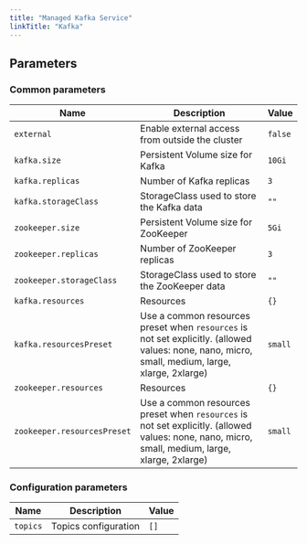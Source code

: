 ```yaml
---
title: "Managed Kafka Service"
linkTitle: "Kafka"
---
```



## Parameters

### Common parameters

| Name                        | Description                                                                                                                                      | Value   |
| --------------------------- | ------------------------------------------------------------------------------------------------------------------------------------------------ | ------- |
| `external`                  | Enable external access from outside the cluster                                                                                                  | `false` |
| `kafka.size`                | Persistent Volume size for Kafka                                                                                                                 | `10Gi`  |
| `kafka.replicas`            | Number of Kafka replicas                                                                                                                         | `3`     |
| `kafka.storageClass`        | StorageClass used to store the Kafka data                                                                                                        | `""`    |
| `zookeeper.size`            | Persistent Volume size for ZooKeeper                                                                                                             | `5Gi`   |
| `zookeeper.replicas`        | Number of ZooKeeper replicas                                                                                                                     | `3`     |
| `zookeeper.storageClass`    | StorageClass used to store the ZooKeeper data                                                                                                    | `""`    |
| `kafka.resources`           | Resources                                                                                                                                        | `{}`    |
| `kafka.resourcesPreset`     | Use a common resources preset when `resources` is not set explicitly. (allowed values: none, nano, micro, small, medium, large, xlarge, 2xlarge) | `small` |
| `zookeeper.resources`       | Resources                                                                                                                                        | `{}`    |
| `zookeeper.resourcesPreset` | Use a common resources preset when `resources` is not set explicitly. (allowed values: none, nano, micro, small, medium, large, xlarge, 2xlarge) | `small` |

### Configuration parameters

| Name     | Description          | Value |
| -------- | -------------------- | ----- |
| `topics` | Topics configuration | `[]`  |
